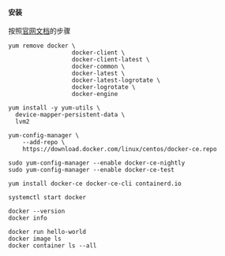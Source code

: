 #### **安装**
按照[官网文档]([https://docs.docker.com/install/linux/docker-ce/centos/](https://docs.docker.com/install/linux/docker-ce/centos/))的步骤
```
yum remove docker \
                  docker-client \
                  docker-client-latest \
                  docker-common \
                  docker-latest \
                  docker-latest-logrotate \
                  docker-logrotate \
                  docker-engine

yum install -y yum-utils \
  device-mapper-persistent-data \
  lvm2

yum-config-manager \
    --add-repo \
    https://download.docker.com/linux/centos/docker-ce.repo

sudo yum-config-manager --enable docker-ce-nightly
sudo yum-config-manager --enable docker-ce-test

yum install docker-ce docker-ce-cli containerd.io

systemctl start docker

docker --version
docker info

docker run hello-world
docker image ls
docker container ls --all
```